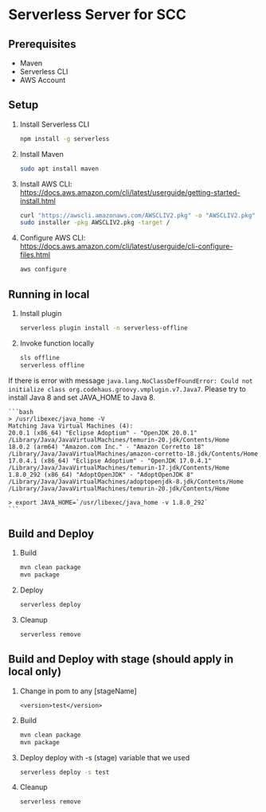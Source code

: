 # Serverless Server for SCC

## Prerequisites

* Maven
* Serverless CLI
* AWS Account

## Setup

1. Install Serverless CLI

    ```bash
    npm install -g serverless
    ```

2. Install Maven

    ```bash
    sudo apt install maven
    ```

3. Install AWS CLI: <https://docs.aws.amazon.com/cli/latest/userguide/getting-started-install.html>

    ```bash
    curl "https://awscli.amazonaws.com/AWSCLIV2.pkg" -o "AWSCLIV2.pkg"
    sudo installer -pkg AWSCLIV2.pkg -target /
    ```

4. Configure AWS CLI: <https://docs.aws.amazon.com/cli/latest/userguide/cli-configure-files.html>

    ```bash
    aws configure
    ```

## Running in local

1. Install plugin

    ```bash
    serverless plugin install -n serverless-offline
    ```

2. Invoke function locally

    ```bash
    sls offline
    serverless offline
    ```

If there is error with message `java.lang.NoClassDefFoundError: Could not initialize class org.codehaus.groovy.vmplugin.v7.Java7`. Please try to install Java 8 and set JAVA_HOME to Java 8.

    ```bash
    > /usr/libexec/java_home -V
    Matching Java Virtual Machines (4):
    20.0.1 (x86_64) "Eclipse Adoptium" - "OpenJDK 20.0.1" /Library/Java/JavaVirtualMachines/temurin-20.jdk/Contents/Home
    18.0.2 (arm64) "Amazon.com Inc." - "Amazon Corretto 18" /Library/Java/JavaVirtualMachines/amazon-corretto-18.jdk/Contents/Home
    17.0.4.1 (x86_64) "Eclipse Adoptium" - "OpenJDK 17.0.4.1" /Library/Java/JavaVirtualMachines/temurin-17.jdk/Contents/Home
    1.8.0_292 (x86_64) "AdoptOpenJDK" - "AdoptOpenJDK 8" /Library/Java/JavaVirtualMachines/adoptopenjdk-8.jdk/Contents/Home
    /Library/Java/JavaVirtualMachines/temurin-20.jdk/Contents/Home
    
    > export JAVA_HOME=`/usr/libexec/java_home -v 1.8.0_292`
    ```

## Build and Deploy

1. Build

    ```bash
    mvn clean package
    mvn package
    ```

2. Deploy

    ```bash
    serverless deploy
    ```

3. Cleanup
  
    ```bash
    serverless remove
    ```

## Build and Deploy with stage (should apply in local only)

1. Change <version> in pom to any [stageName]
   ```
   <version>test</version>
   ```
2. Build

    ```bash
    mvn clean package
    mvn package
    ```

3. Deploy
deploy with -s (stage) variable that we used

    ```bash
    serverless deploy -s test
    ```

4. Cleanup

    ```bash
    serverless remove
    ```
